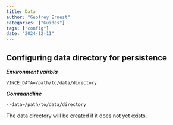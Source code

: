 ```yaml
---
title: Data
author: "Geofrey Ernest"
categories: ["Guides"]
tags: ["config"]
date: "2024-12-11"
---
```


<!--more-->

## Configuring data directory for persistence

***Environment vairbla***

```
VINCE_DATA=/path/to/data/directory
```


***Commandline***

```
--data=/path/to/data/directory
```

The data directory will be created if it does not yet exists.

